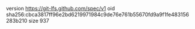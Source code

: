 version https://git-lfs.github.com/spec/v1
oid sha256:cbca3817ff96e2bd6219971984c9de76e761b55670fd9a9f1fe483156283b210
size 937
